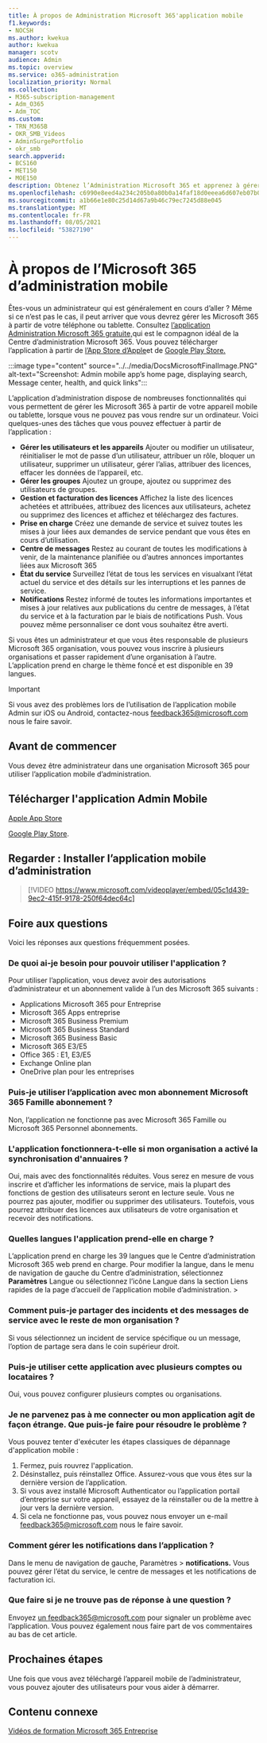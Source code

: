 ```yaml
---
title: À propos de Administration Microsoft 365'application mobile
f1.keywords:
- NOCSH
ms.author: kwekua
author: kwekua
manager: scotv
audience: Admin
ms.topic: overview
ms.service: o365-administration
localization_priority: Normal
ms.collection:
- M365-subscription-management
- Adm_O365
- Adm_TOC
ms.custom:
- TRN_M365B
- OKR_SMB_Videos
- AdminSurgePortfolio
- okr_smb
search.appverid:
- BCS160
- MET150
- MOE150
description: Obtenez l’Administration Microsoft 365 et apprenez à gérer votre organisation en ligne à partir de votre téléphone ou tablette.
ms.openlocfilehash: c6990e8eed4a234c205b0a80b0a14faf18d0eeea6d607eb07b00682d17c40ab5
ms.sourcegitcommit: a1b66e1e80c25d14d67a9b46c79ec7245d88e045
ms.translationtype: MT
ms.contentlocale: fr-FR
ms.lasthandoff: 08/05/2021
ms.locfileid: "53827190"
---
```

# <a name="about-the-microsoft-365-admin-mobile-app"></a>À propos de l’Microsoft 365 d’administration mobile

Êtes-vous un administrateur qui est généralement en cours d’aller ? Même si ce n’est pas le cas, il peut arriver que vous devrez gérer les Microsoft 365 à partir de votre téléphone ou tablette. Consultez [l’application Administration Microsoft 365 gratuite,](https://go.microsoft.com/fwlink/?LinkID=627216)qui est le compagnon idéal de la Centre d’administration Microsoft 365. Vous pouvez télécharger l’application à partir de [l’App Store d’Apple](https://apps.apple.com/app/apple-store/id761397963?pt=80423&ct=docsaboutadminapp&mt=8)et de [Google Play Store.](https://play.google.com/store/apps/details?id=com.ms.office365admin&referrer=utm_source%3Ddocsaboutadminapp%26utm_campaign%25docsaboutadminapp)

:::image type="content" source="../../media/DocsMicrosoftFinalImage.PNG" alt-text="Screenshot: Admin mobile app’s home page, displaying search, Message center, health, and quick links":::

L’application d’administration dispose de nombreuses fonctionnalités qui vous permettent de gérer les Microsoft 365 à partir de votre appareil mobile ou tablette, lorsque vous ne pouvez pas vous rendre sur un ordinateur. Voici quelques-unes des tâches que vous pouvez effectuer à partir de l’application :

- **Gérer les utilisateurs et les appareils** Ajouter ou modifier un utilisateur, réinitialiser le mot de passe d’un utilisateur, attribuer un rôle, bloquer un utilisateur, supprimer un utilisateur, gérer l’alias, attribuer des licences, effacer les données de l’appareil, etc.
- **Gérer les groupes** Ajoutez un groupe, ajoutez ou supprimez des utilisateurs de groupes.
- **Gestion et facturation des licences** Affichez la liste des licences achetées et attribuées, attribuez des licences aux utilisateurs, achetez ou supprimez des licences et affichez et téléchargez des factures.
- **Prise en charge** Créez une demande de service et suivez toutes les mises à jour liées aux demandes de service pendant que vous êtes en cours d’utilisation.
- **Centre de messages** Restez au courant de toutes les modifications à venir, de la maintenance planifiée ou d’autres annonces importantes liées aux Microsoft 365
- **État du service** Surveillez l’état de tous les services en visualxant l’état actuel du service et des détails sur les interruptions et les pannes de service.
- **Notifications** Restez informé de toutes les informations importantes et mises à jour relatives aux publications du centre de messages, à l’état du service et à la facturation par le biais de notifications Push. Vous pouvez même personnaliser ce dont vous souhaitez être averti.

Si vous êtes un administrateur et que vous êtes responsable de plusieurs Microsoft 365 organisation, vous pouvez vous inscrire à plusieurs organisations et passer rapidement d’une organisation à l’autre. L’application prend en charge le thème foncé et est disponible en 39 langues.
  
> [!IMPORTANT]
> Si vous avez des problèmes lors de l’utilisation de l’application mobile Admin sur iOS ou Android, contactez-nous [feedback365@microsoft.com](mailto:feedback365@microsoft.com) nous le faire savoir.

## <a name="before-you-begin"></a>Avant de commencer

Vous devez être administrateur dans une organisation Microsoft 365 pour utiliser l’application mobile d’administration.
  
## <a name="download-the-admin-mobile-app"></a>Télécharger l'application Admin Mobile

[Apple App Store](https://apps.apple.com/app/apple-store/id761397963?pt=80423&ct=docsaboutadminapp&mt=8) 

[Google Play Store](https://play.google.com/store/apps/details?id=com.ms.office365admin&referrer=utm_source%3Ddocsaboutadminapp%26utm_campaign%25docsaboutadminapp).
  
## <a name="watch-install-the-admin-mobile-app"></a>Regarder : Installer l’application mobile d’administration

> [!VIDEO https://www.microsoft.com/videoplayer/embed/05c1d439-9ec2-415f-9178-250f64dec64c]

## <a name="frequently-asked-questions"></a>Foire aux questions

Voici les réponses aux questions fréquemment posées.
  
### <a name="what-do-i-need-to-do-to-be-able-to-use-the-app"></a>De quoi ai-je besoin pour pouvoir utiliser l'application ?

Pour utiliser l’application, vous devez avoir des autorisations d’administrateur et un abonnement valide à l’un des Microsoft 365 suivants :

- Applications Microsoft 365 pour Entreprise
- Microsoft 365 Apps entreprise
- Microsoft 365 Business Premium
- Microsoft 365 Business Standard
- Microsoft 365 Business Basic
- Microsoft 365 E3/E5
- Office 365 : E1, E3/E5
- Exchange Online plan
- OneDrive plan pour les entreprises
  
### <a name="can-i-use-the-app-with-my-microsoft-365-family-subscription"></a>Puis-je utiliser l’application avec mon abonnement Microsoft 365 Famille abonnement ?

Non, l’application ne fonctionne pas avec Microsoft 365 Famille ou Microsoft 365 Personnel abonnements.

### <a name="will-the-app-work-if-my-organization-has-directory-synchronization-enabled"></a>L'application fonctionnera-t-elle si mon organisation a activé la synchronisation d'annuaires ?

Oui, mais avec des fonctionnalités réduites. Vous serez en mesure de vous inscrire et d’afficher les informations de service, mais la plupart des fonctions de gestion des utilisateurs seront en lecture seule. Vous ne pourrez pas ajouter, modifier ou supprimer des utilisateurs. Toutefois, vous pourrez attribuer des licences aux utilisateurs de votre organisation et recevoir des notifications.
  
### <a name="what-languages-are-supported-by-the-app"></a>Quelles langues l'application prend-elle en charge ?

L’application prend en charge les 39 langues que le Centre d’administration Microsoft 365 web prend en charge. Pour modifier la langue, dans le menu de navigation de gauche du Centre d’administration, sélectionnez **Paramètres** Langue ou sélectionnez l’icône Langue dans la section Liens rapides de la page d’accueil de l’application mobile d’administration.  >    
  
### <a name="how-can-i-share-the-service-incidents-and-messages-with-the-rest-of-my-organization"></a>Comment puis-je partager des incidents et des messages de service avec le reste de mon organisation ?

Si vous sélectionnez un incident de service spécifique ou un message, l’option de partage sera dans le coin supérieur droit.
  
### <a name="can-i-use-this-app-with-multiple-accounts-or-tenants"></a>Puis-je utiliser cette application avec plusieurs comptes ou locataires ?

Oui, vous pouvez configurer plusieurs comptes ou organisations.

### <a name="im-unable-to-login-or-my-app-is-acting-funny-what-can-i-do-to-troubleshoot-or-fix-the-issue"></a>Je ne parvenez pas à me connecter ou mon application agit de façon étrange. Que puis-je faire pour résoudre le problème ?

Vous pouvez tenter d'exécuter les étapes classiques de dépannage d'application mobile :

1. Fermez, puis rouvrez l'application.
1. Désinstallez, puis réinstallez Office. Assurez-vous que vous êtes sur la dernière version de l’application.
1. Si vous avez installé Microsoft Authenticator ou l’application portail d’entreprise sur votre appareil, essayez de la réinstaller ou de la mettre à jour vers la dernière version.
1. Si cela ne fonctionne pas, vous pouvez nous envoyer un e-mail feedback365@microsoft.com nous le faire savoir.

### <a name="how-do-i-manage-notifications-in-the-app"></a>Comment gérer les notifications dans l’application ?

Dans le menu de navigation de gauche, Paramètres  >  **notifications.** Vous pouvez gérer l’état du service, le centre de messages et les notifications de facturation ici.

### <a name="what-do-i-do-if-my-question-isnt-answered"></a>Que faire si je ne trouve pas de réponse à une question ?

Envoyez [un feedback365@microsoft.com](mailto:feedback365@microsoft.com) pour signaler un problème avec l’application. Vous pouvez également nous faire part de vos commentaires au bas de cet article.

## <a name="next-steps"></a>Prochaines étapes

Une fois que vous avez téléchargé l’appareil mobile de l’administrateur, vous pouvez ajouter des utilisateurs pour vous aider à démarrer.
  
## <a name="related-content"></a>Contenu connexe

[Vidéos de formation Microsoft 365 Entreprise](../../business-video/index.yml)
